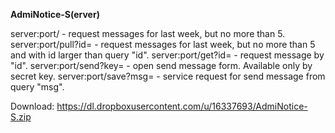 **AdmiNotice-S(erver)**

server:port/ - request messages for last week, but no more than 5.
server:port/pull?id=<uint> - request messages for last week, but no more than 5 and with id larger than query "id".
server:port/get?id=<uint> - request message by "id".
server:port/send?key=<string> - open send message form. Available only by secret key.
server:port/save?msg=<string> - service request for send message from query "msg".

Download: https://dl.dropboxusercontent.com/u/16337693/AdmiNotice-S.zip
